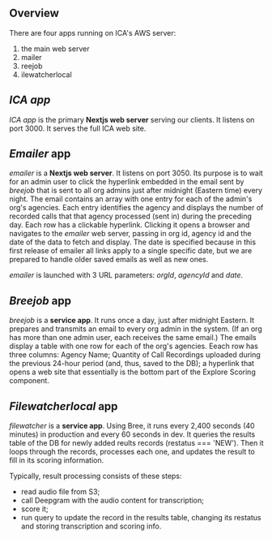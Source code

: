 ## Overview
There are four apps running on ICA's AWS server:
1. the main web server
1. mailer
1. reejob
1. ilewatcherlocal

## *ICA app*
*ICA app* is the primary **Nextjs web server** serving our clients. It listens on port 3000. It serves the full ICA web site.

## *Emailer* app
*emailer* is a **Nextjs web server**. It listens on port 3050. Its purpose is to wait for an admin user to click the hyperlink embedded in the email sent by *breejob* that is sent to all org admins just after midnight (Eastern time) every night. The email contains an array with one entry for each of the admin's org's agencies. Each entry identifies the agency and displays the number of recorded calls that that agency processed (sent in) during the preceding day. Each row has a clickable hyperlink. Clicking it opens a browser and navigates to the *emailer* web server, passing in org id, agency id and the date of the data to fetch and display. The date is specified because in this first release of emailer all links apply to a single specific date, but we are prepared to handle older saved emails as well as new ones.

*emailer* is launched with 3 URL parameters: *orgId*, *agencyId* and *date*.

## *Breejob* app
*breejob* is a **service app**. It runs once a day, just after midnight Eastern. It prepares and transmits an email to every org admin in the system. (If an org has more than one admin user, each receives the same email.) The emails display a table with one row for each of the org's agencies. Eeach row has three columns: Agency Name; Quantity of Call Recordings uploaded during the previous 24-hour period (and, thus, saved to the DB); a hyperlink that opens a web site that essentially is the bottom part of the Explore Scoring component.

## *Filewatcherlocal* app
*filewatcher* is a **service app**. Using Bree, it runs every 2,400 seconds (40 minutes) in production and every 60 seconds in dev. It queries the results table of the DB for newly added reults records (restatus === 'NEW'). Then it loops through the records, processes each one, and updates the result to fill in its scoring information.

Typically, result processing consists of these steps:
 - read audio file from S3;
 - call Deepgram with the audio content for transcription;
 - score it;
 - run query to update the record in the results table, changing its restatus and storing transcription and scoring info.

